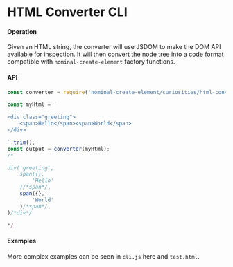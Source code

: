 # HTML Converter CLI

#### Operation

Given an HTML string, the converter will use JSDOM to make the DOM API available for inspection.
It will then convert the node tree into a code format compatible with `nominal-create-element`
factory functions.

#### API

````js
const converter = require('nominal-create-element/curiosities/html-converter/lib/convert');

const myHtml = `

<div class="greeting">
    <span>Hello</span><span>World</span>
</div>

`.trim();
const output = converter(myHtml);
/*

div('greeting',
    span({},
        'Hello'
    )/*span*/,
    span({},
        'World'
    )/*span*/,
)/*div*/

*/
````

#### Examples

More complex examples can be seen in `cli.js` here and `test.html`.
